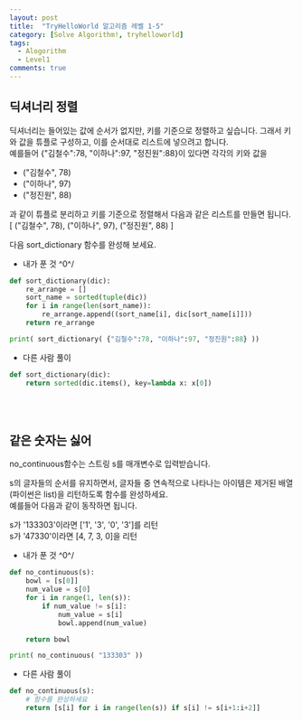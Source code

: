 ```yaml
---
layout: post
title:  "TryHelloWorld 알고리즘 레벨 1-5"
category: [Solve Algorithm!, tryhelloworld]
tags:
  - Alogorithm
  - Level1
comments: true
---
```



## 딕셔너리 정렬
딕셔너리는 들어있는 값에 순서가 없지만, 키를 기준으로 정렬하고 싶습니다. 그래서 키와 값을 튜플로 구성하고, 이를 순서대로 리스트에 넣으려고 합니다.<br>
예를들어 {"김철수":78, "이하나":97, "정진원":88}이 있다면 각각의 키와 값을
- ("김철수", 78)
- ("이하나", 97)
- ("정진원", 88)

과 같이 튜플로 분리하고 키를 기준으로 정렬해서 다음과 같은 리스트를 만들면 됩니다.<br>
[ ("김철수", 78), ("이하나", 97), ("정진원", 88) ]<br>

다음 sort_dictionary 함수를 완성해 보세요.

- 내가 푼 것 ^0^/

```python
def sort_dictionary(dic):
    re_arrange = []
    sort_name = sorted(tuple(dic))
    for i in range(len(sort_name)):
    	re_arrange.append((sort_name[i], dic[sort_name[i]]))
    return re_arrange

print( sort_dictionary( {"김철수":78, "이하나":97, "정진원":88} ))
```

- 다른 사람 풀이

```python
def sort_dictionary(dic):
    return sorted(dic.items(), key=lambda x: x[0])
```
<br><br>
## 같은 숫자는 싫어
no_continuous함수는 스트링 s를 매개변수로 입력받습니다.<br>

s의 글자들의 순서를 유지하면서, 글자들 중 연속적으로 나타나는 아이템은 제거된 배열(파이썬은 list)을 리턴하도록 함수를 완성하세요.<br>
예를들어 다음과 같이 동작하면 됩니다.<br>

s가 '133303'이라면 ['1', '3', '0', '3']를 리턴<br>
s가 '47330'이라면 [4, 7, 3, 0]을 리턴<br>

- 내가 푼 것 ^0^/

```python
def no_continuous(s):
    bowl = [s[0]]
    num_value = s[0]
    for i in range(1, len(s)):
        if num_value != s[i]:
            num_value = s[i]
            bowl.append(num_value)

    return bowl

print( no_continuous( "133303" ))
```

- 다른 사람 풀이

```python
def no_continuous(s):
    # 함수를 완성하세요
    return [s[i] for i in range(len(s)) if s[i] != s[i+1:i+2]]
```
